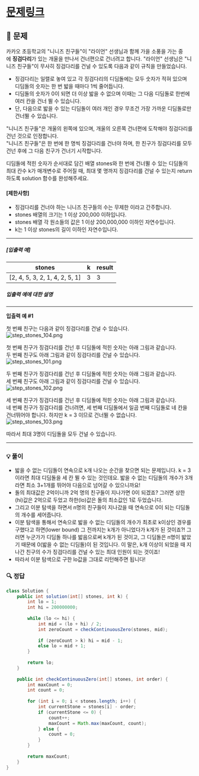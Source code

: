 # [문제링크](https://school.programmers.co.kr/learn/courses/30/lessons/64062)

## 📝 문제

카카오 초등학교의 "니니즈 친구들"이 "라이언" 선생님과 함께 가을 소풍을 가는 중에 **징검다리**가 있는 개울을 만나서 건너편으로 건너려고 합니다. "라이언" 선생님은 "니니즈 친구들"이 무사히 징검다리를 건널 수 있도록 다음과 같이 규칙을 만들었습니다.

- 징검다리는 일렬로 놓여 있고 각 징검다리의 디딤돌에는 모두 숫자가 적혀 있으며 디딤돌의 숫자는 한 번 밟을 때마다 1씩 줄어듭니다.
- 디딤돌의 숫자가 0이 되면 더 이상 밟을 수 없으며 이때는 그 다음 디딤돌로 한번에 여러 칸을 건너 뛸 수 있습니다.
- 단, 다음으로 밟을 수 있는 디딤돌이 여러 개인 경우 무조건 가장 가까운 디딤돌로만 건너뛸 수 있습니다.

"니니즈 친구들"은 개울의 왼쪽에 있으며, 개울의 오른쪽 건너편에 도착해야 징검다리를 건넌 것으로 인정합니다.  
"니니즈 친구들"은 한 번에 한 명씩 징검다리를 건너야 하며, 한 친구가 징검다리를 모두 건넌 후에 그 다음 친구가 건너기 시작합니다.

디딤돌에 적힌 숫자가 순서대로 담긴 배열 stones와 한 번에 건너뛸 수 있는 디딤돌의 최대 칸수 k가 매개변수로 주어질 때, 최대 몇 명까지 징검다리를 건널 수 있는지 return 하도록 solution 함수를 완성해주세요.

#### **[제한사항]**

- 징검다리를 건너야 하는 니니즈 친구들의 수는 무제한 이라고 간주합니다.
- stones 배열의 크기는 1 이상 200,000 이하입니다.
- stones 배열 각 원소들의 값은 1 이상 200,000,000 이하인 자연수입니다.
- k는 1 이상 stones의 길이 이하인 자연수입니다.

---

##### **[입출력 예]**

|stones|k|result|
|---|---|---|
|[2, 4, 5, 3, 2, 1, 4, 2, 5, 1]|3|3|

##### **입출력 예에 대한 설명**

---

**입출력 예 #1**

첫 번째 친구는 다음과 같이 징검다리를 건널 수 있습니다.  
![step_stones_104.png](https://grepp-programmers.s3.ap-northeast-2.amazonaws.com/files/production/4560e242-cf83-4e77-a14c-174f3831499d/step_stones_104.png)

첫 번째 친구가 징검다리를 건넌 후 디딤돌에 적힌 숫자는 아래 그림과 같습니다.  
두 번째 친구도 아래 그림과 같이 징검다리를 건널 수 있습니다.  
![step_stones_101.png](https://grepp-programmers.s3.ap-northeast-2.amazonaws.com/files/production/d64f29ac-3e35-4fd3-91fa-4d70e3b6c80a/step_stones_101.png)

두 번째 친구가 징검다리를 건넌 후 디딤돌에 적힌 숫자는 아래 그림과 같습니다.  
세 번째 친구도 아래 그림과 같이 징검다리를 건널 수 있습니다.  
![step_stones_102.png](https://grepp-programmers.s3.ap-northeast-2.amazonaws.com/files/production/369bc8a1-7017-4135-a499-505247ab9cfc/step_stones_102.png)

세 번째 친구가 징검다리를 건넌 후 디딤돌에 적힌 숫자는 아래 그림과 같습니다.  
네 번째 친구가 징검다리를 건너려면, 세 번째 디딤돌에서 일곱 번째 디딤돌로 네 칸을 건너뛰어야 합니다. 하지만 k = 3 이므로 건너뛸 수 없습니다.  
![step_stones_103.png](https://grepp-programmers.s3.ap-northeast-2.amazonaws.com/files/production/e44e0a83-e637-48ad-858c-4c135c3b078f/step_stones_103.png)

따라서 최대 3명이 디딤돌을 모두 건널 수 있습니다.

---

### 💡 풀이

- 밟을 수 없는 디딤돌이 연속으로 k개 나오는 순간을 찾으면 되는 문제입니다. k = 3 이라면 최대 디딤돌을 세 칸 뛸 수 있는 것인데요. 밟을 수 없는 디딤돌의 개수가 3개라면 최소 3+1개를 뛰어야 다음으로 넘어갈 수 있으니까요!
- 돌의 최대값은 2억이니까 2억 명의 친구들이 지나가면 0이 되겠죠? 그러면 상한(hi)값은 2억으로 두었고 하한(lo)값은 돌의 최소값인 1로 두었습니다.
- 그리고 이분 탐색을 하면서 n명의 친구들이 지나갔을 때 연속으로 0이 되는 디딤돌의 개수를 세어줍니다.
- 이분 탐색을 통해서 연속으로 밟을 수 없는 디딤돌의 개수가 최초로 k이상인 경우를 구했다고 하면(lower bound) 그 전까지는 k개가 아니었다가 k개가 된 것이죠?! 그러면 누군가가 디딤돌 하나를 밟음으로써 k개가 된 것이고, 그 디딤돌은 n명이 밟았기 때문에 0(밟을 수 없는 디딤돌)이 된 것입니다. 이 말은, k개 이상이 되었을 때 지나간 친구의 수가 징검다리를 건널 수 있는 최대 인원이 되는 것이죠!
- 따라서 이분 탐색으로 구한 lo값을 그대로 리턴해주면 됩니다!

### 🔍 정답

```java
class Solution {
    public int solution(int[] stones, int k) {
        int lo = 1;
        int hi = 200000000;
        
        while (lo <= hi) {
            int mid = (lo + hi) / 2;
            int zeroCount = checkContinuousZero(stones, mid);
                   
            if (zeroCount > k) hi = mid - 1;
            else lo = mid + 1;
        }
        
        return lo;
    }
    
    public int checkContinuousZero(int[] stones, int order) {
        int maxCount = 0;
        int count = 0;
        
        for (int i = 0; i < stones.length; i++) {
            int currentStone = stones[i] - order;
            if (currentStone <= 0) {
                count++;
                maxCount = Math.max(maxCount, count);
            } else {
                count = 0;
            }
        }
        
        return maxCount;
    }
}
```